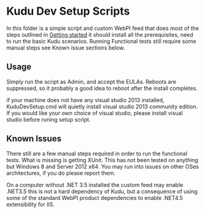 # Kudu Dev Setup Scripts
In this folder is a simple script and custom WebPI feed that does most of the steps outlined
in [Getting started](https://github.com/projectkudu/kudu/wiki/Getting-started)
it should install all the prerequisites, need to run the basic Kudu scenarios.
Running Functional tests still require some manual steps see Known issue sections below.
## Usage
Simply run the script as Admin, and accept the EULAs. Reboots are suppressed, so
it probably a good idea to reboot after the install completes.

if your machine does not have any visual studio 2013 installed, KuduDevSetup.cmd will quietly install visual studio 2013 community edition. If you would like your own choice of visual studio, please install visual studio before runing setup script.

## Known Issues
There still are a few manual steps required in order to run the functional tests. What is
missing is getting XUnit. This has not been
tested on anything but Windows 8 and Server 2012 x64. You may run into issues
on other OSes architectures, if you do please report them.

On a computer without .NET 3.5 installed the custom feed may enable .NET3.5
this is not a hard dependency of Kudu, but a consequence of using
some of the standard WebPI product dependencies to enable .NET4.5 extensibility for IIS.
